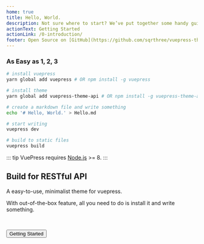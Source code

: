 ```yaml
---
home: true
title: Hello, World.
description: Not sure where to start? We’ve put together some handy guides and reference documentation you can use to start building.
actionText: Getting Started
actionLink: /0-introduction/
footer: Open Source on [GitHub](https://github.com/sqrthree/vuepress-theme-api), Made by [@sqrthree](https://github.com/sqrthree), Power by [vuepress](https://github.com/vuejs/vuepress).
---
```


### As Easy as 1, 2, 3

```bash
# install vuepress
yarn global add vuepress # OR npm install -g vuepress

# install theme
yarn global add vuepress-theme-api # OR npm install -g vuepress-theme-api

# create a markdown file and write something
echo '# Hello, World.' > Hello.md

# start writing
vuepress dev

# build to static files
vuepress build
```

::: tip
VuePress requires [Node.js](http://nodejs.org/) >= 8.
:::

<Section>

## Build for RESTful API

A easy-to-use, minimalist theme for vuepress.

With out-of-the-box feature, all you need to do is install it and write something.

<br>

<Button type="light" to="/getting-started/">Getting Started</Button>

</Section>
